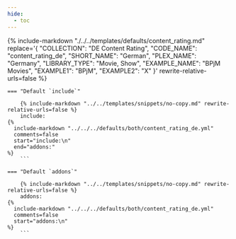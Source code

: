 ```yaml
---
hide:
  - toc
---
```

{%
    include-markdown "./../../templates/defaults/content_rating.md"
    replace='{
        "COLLECTION": "DE Content Rating", 
        "CODE_NAME": "content_rating_de",
        "SHORT_NAME": "German",
        "PLEX_NAME": "Germany",
        "LIBRARY_TYPE": "Movie, Show",
        "EXAMPLE_NAME": "BPjM Movies",
        "EXAMPLE1": "BPjM",
        "EXAMPLE2": "X"
    }'
    rewrite-relative-urls=false
%}

    === "Default `include`"
    
        {% include-markdown "../../templates/snippets/no-copy.md" rewrite-relative-urls=false %}
        include: 
    {%    
      include-markdown "../../../defaults/both/content_rating_de.yml" 
      comments=false
      start="include:\n"
      end="addons:"
    %}
        ```

    === "Default `addons`"
    
        {% include-markdown "../../templates/snippets/no-copy.md" rewrite-relative-urls=false %}
        addons: 
    {%    
      include-markdown "../../../defaults/both/content_rating_de.yml" 
      comments=false
      start="addons:\n"
    %}
        ```
